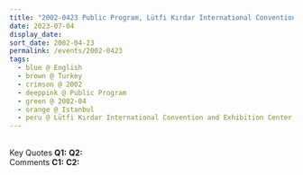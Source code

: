 ```yaml
---
title: "2002-0423 Public Program, Lütfi Kırdar International Convention and Exhibition Center, Harbiye, Darülbedai Caddesi No. 4, Taşkışla Cd., 34367 Şişli (Istanbul), Turkey"
date: 2023-07-04
display_date: 
sort_date: 2002-04-23
permalink: /events/2002-0423
tags:
  - blue @ English
  - brown @ Turkey
  - crimson @ 2002
  - deeppink @ Public Program
  - green @ 2002-04
  - orange @ Istanbul
  - peru @ Lütfi Kırdar International Convention and Exhibition Center
---
```


<br>

<wave-list>
  <list-title color="DarkSeaGreen" width="55">Key Quotes</list-title>
  <list-item color="BlanchedAlmond" width="280"><b>Q1:</b> <i></i></list-item>
  <list-item color="Lavender" width="280"><b>Q2:</b> <i></i></list-item>
</wave-list>

<br>

<wave-list>
  <list-title color="DarkSeaGreen" width="55">Comments</list-title>
  <list-item color="BlanchedAlmond" width="280"><b>C1:</b> <i></i></list-item>
  <list-item color="Lavender" width="280"><b>C2:</b> <i></i></list-item>
</wave-list>